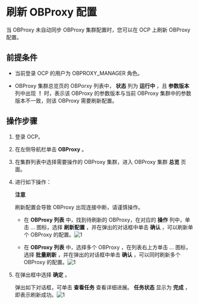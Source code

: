 刷新 OBProxy 配置
==================================

当 OBProxy 未自动同步 OBProxy 集群配置时，您可以在 OCP 上刷新 OBProxy 配置。

前提条件
-------------------------

* 当前登录 OCP 的用户为 OBPROXY_MANAGER 角色。

* OBProxy 集群总览页的 OBPorxy 列表中， **状态** 列为 **运行中** ，且 **参数版本** 列中出现 **！** 时，表示该 OBProxy 的参数版本与当前 OBProxy 集群中的参数版本不一致，则该 OBProxy 需要刷新配置。

操作步骤
-------------------------

1. 登录 OCP。

2. 在左侧导航栏单击 **OBProxy** 。

3. 在集群列表中选择需要操作的 OBProxy 集群，进入 OBProxy 集群 **总览** 页面。

4. 进行如下操作：

   **注意**

   刷新配置会导致 OBProxy 出现连接中断，请谨慎操作。
   * 在 **OBProxy 列表** 中，找到待刷新的 OBProxy，在对应的 **操作** 列中，单击 ... 图标，选择 **刷新配置** ，并在弹出的对话框中单击 **确认** ，可以刷新单个 OBProxy 的配置。![1](http://icms-x-dita.oss-cn-zhangjiakou.aliyuncs.com/xdita-output/zh-CN/task15904357/images/p271521.png?Expires=7258125492&OSSAccessKeyId=LTAIJfoPL6wmrirR&Signature=0sZ922bn5Y%2Fw3LerFvWLtUt6NUg%3D)

   * 在 **OBProxy 列表** 中，选择多个 OBProxy ，在列表右上方单击 ... 图标，选择 **批量刷新** ，并在弹出的对话框中单击 **确认** ，可以同时刷新多个 OBProxy 的配置。![1](http://icms-x-dita.oss-cn-zhangjiakou.aliyuncs.com/xdita-output/zh-CN/task15904357/images/p352495.png?Expires=7258125492&OSSAccessKeyId=LTAIJfoPL6wmrirR&Signature=BYjDb1jrqDKwroPh72uNsMZ%2BjTo%3D)

5. 在弹出框中选择 **确定** 。

   弹出如下对话框，可单击 **查看任务** 查看详细进展。 **任务状态** 显示为 **完成** ，即表示刷新成功。![1](http://icms-x-dita.oss-cn-zhangjiakou.aliyuncs.com/xdita-output/zh-CN/task15904357/images/p352536.png?Expires=7258125492&OSSAccessKeyId=LTAIJfoPL6wmrirR&Signature=dnKPZxXAVS6cfRfO0heFioGR%2Bko%3D)
